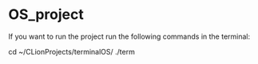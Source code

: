 # OS_project

If you want to run the project run the following commands in the terminal:

cd ~/CLionProjects/terminalOS/
./term

